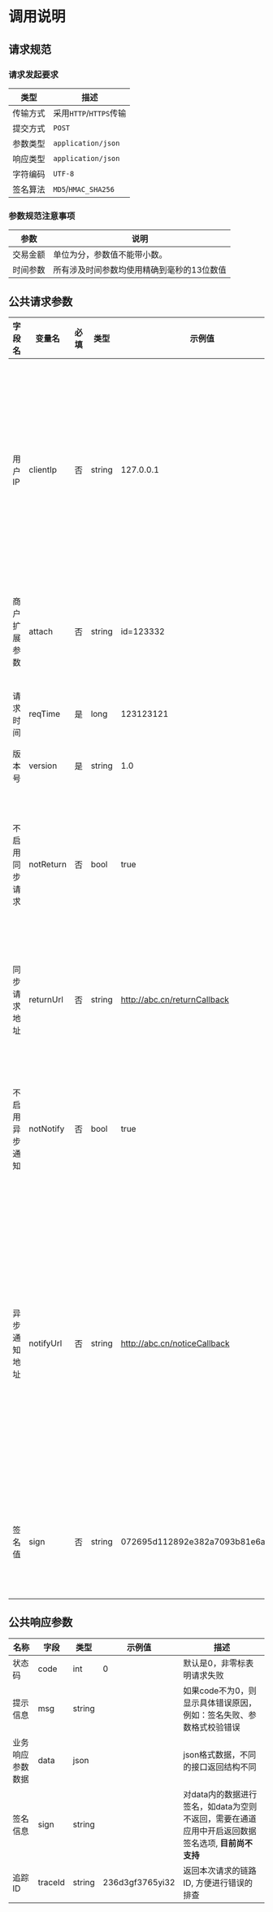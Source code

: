 # 调用说明

## 请求规范
### 请求发起要求 
| 类型   | 描述                  |
|------|---------------------| 
| 传输方式 | 采用`HTTP`/`HTTPS`传输  | 
| 提交方式 | `POST`              | 
| 参数类型 | `application/json`  | 
| 响应类型 | `application/json`  | 
| 字符编码 | `UTF-8`             | 
| 签名算法 | `MD5`/`HMAC_SHA256` | 

### 参数规范注意事项
| 参数   | 说明                     |
|------|------------------------| 
| 交易金额 | 单位为分，参数值不能带小数。         |
| 时间参数 | 所有涉及时间参数均使用精确到毫秒的13位数值 |

## 公共请求参数

| 字段名<img width=70/> | 变量名      | 必填 | 类型     | 示例值 | 描述<img width=200/>                             |
|------------|--------|------------------------------------------------|------|------|-----|
| 用户IP | clientIp | 否    | string | 127.0.0.1 | 支持V4和V6，部分支付方式要求必填，如调用微信支付方式时，推荐传输次值 |
| 商户扩展参数 | attach | 否    | string | id=123332 | 商户扩展参数，回调时会原样返回                               |
| 请求时间 | reqTime    | 是    | long   | 123123121 | 使用时间戳(秒级)                                 |
| 版本号 | version    | 是    | string | 1.0 | 默认为1.0                                     |
| 不启用同步请求 | notReturn  | 否    | bool   | true | 是否不进行同步通知的跳转，为`true`将不进行回调通知                   |
| 同步请求地址 | returnUrl  | 否    | string | http://abc.cn/returnCallback    | 支付完成后，会自动跳转到设置的页面                       |
| 不启用异步通知 | notNotify  | 否    | bool   | true | 是否不启用异步通知，为`true`将不会发送回调通知                     |
| 异步通知地址 | notifyUrl  | 否    | string | http://abc.cn/noticeCallback | 异步通知地址，为空则读取管理端的配置，如果通知方式配置的是消息队列方式，此配置不会生效    |
| 签名值    | sign       | 否    | string | 072695d112892e382a7093b81e6a52af | 如果在后台系统重开启验签选项后必填                    |

## 公共响应参数

| 名称<img width=70/> | 字段    | 类型   | 示例值          | 描述                                                         |
| ------------------- | ------- | ------ | --------------- | ------------------------------------------------------------ |
| 状态码              | code    | int    | 0               | 默认是0，非零标表明请求失败                                  |
| 提示信息            | msg     | string |                 | 如果code不为0，则显示具体错误原因，例如：签名失败、参数格式校验错误 |
| 业务响应参数数据    | data    | json   |                 | json格式数据，不同的接口返回结构不同                         |
| 签名信息            | sign    | string |                 | 对data内的数据进行签名，如data为空则不返回，需要在通道应用中开启返回数据签名选项, **目前尚不支持** |
| 追踪ID              | traceId | string | 236d3gf3765yi32 | 返回本次请求的链路ID, 方便进行错误的排查                     |

